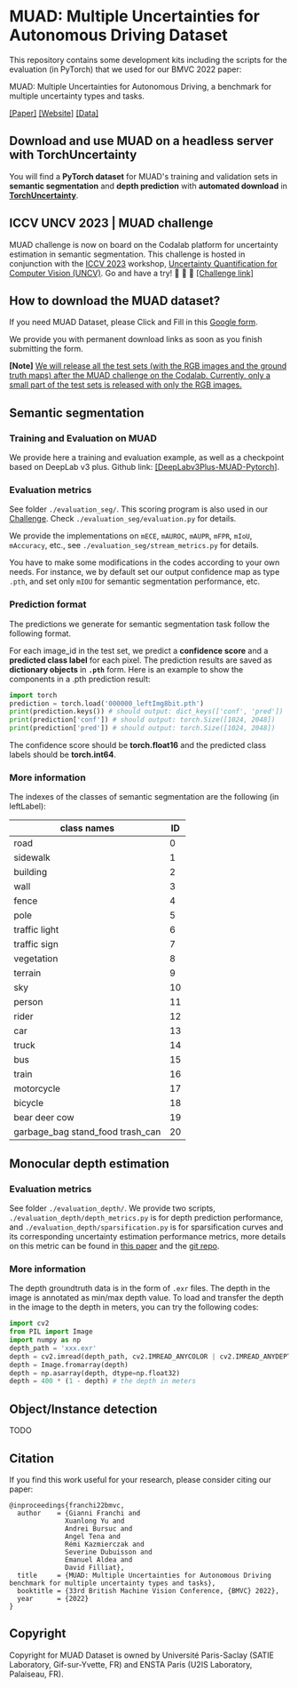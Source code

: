 # MUAD: Multiple Uncertainties for Autonomous Driving Dataset

This repository contains some development kits including the scripts for the evaluation (in PyTorch) that we used for our BMVC 2022 paper: 

MUAD: Multiple Uncertainties for Autonomous Driving, a benchmark for multiple uncertainty types and tasks.

[[Paper]](https://arxiv.org/abs/2203.01437) [[Website]](https://muad-dataset.github.io/)  [[Data]](https://github.com/ENSTA-U2IS-AI/torch-uncertainty)

## Download and use MUAD on a headless server with TorchUncertainty

You will find a **PyTorch dataset** for MUAD's training and validation sets in **semantic segmentation** and **depth prediction** with **automated download** in [**TorchUncertainty**](https://github.com/ENSTA-U2IS-AI/torch-uncertainty).

## ICCV UNCV 2023 | MUAD challenge
MUAD challenge is now on board on the Codalab platform for uncertainty estimation in semantic segmentation. This challenge is hosted in conjunction with the [ICCV 2023](https://iccv2023.thecvf.com/) workshop, [Uncertainty Quantification for Computer Vision (UNCV)](https://uncv2023.github.io/). Go and have a try! 🚀 🚀 🚀 [[Challenge link]](https://codalab.lisn.upsaclay.fr/competitions/8007)

## How to download the MUAD dataset?

If you need MUAD Dataset, please Click and Fill in this [Google form](https://docs.google.com/forms/d/e/1FAIpQLSfTyCCPoO-MrVWKrp5hqyy4Bp9wZKh2Ww7_0MRnk-uu4Wf1yA/viewform?usp=sf_link).

We provide you with permanent download links as soon as you finish submitting the form.

**[Note]** <u>We will release all the test sets (with the RGB images and the ground truth maps) after the MUAD challenge on the Codalab. Currently, only a small part of the test sets is released with only the RGB images.</u>


## Semantic segmentation

### Training and Evaluation on MUAD
We provide here a training and evaluation example, as well as a checkpoint based on DeepLab v3 plus. 
Github link: [[DeepLabv3Plus-MUAD-Pytorch]](https://github.com/ENSTA-U2IS/DeepLabV3Plus-MUAD-Pytorch).


### Evaluation metrics
See folder `./evaluation_seg/`. This scoring program is also used in our [Challenge](https://codalab.lisn.upsaclay.fr/competitions/8007). Check `./evaluation_seg/evaluation.py` for details.

We provide the implementations on `mECE`, `mAUROC`, `mAUPR`, `mFPR`, `mIoU`, `mAccuracy`, etc., see `./evaluation_seg/stream_metrics.py` for details.

You have to make some modifications in the codes according to your own needs. For instance, we by default set our output confidence map as type `.pth`, and set only `mIOU` for semantic segmentation performance, etc.

### Prediction format
The predictions we generate for semantic segmentation task follow the following format.

For each image_id in the test set, we predict a __confidence score__ and a __predicted class label__ for each pixel. The prediction results are saved as __dictionary objects__ in __`.pth`__ form. Here is an example to show the components in a .pth prediction result:

```python
import torch
prediction = torch.load('000000_leftImg8bit.pth')
print(prediction.keys()) # should output: dict_keys(['conf', 'pred'])
print(prediction['conf']) # should output: torch.Size([1024, 2048])
print(prediction['pred']) # should output: torch.Size([1024, 2048])
```
The confidence score should be __torch.float16__ and the predicted class labels should be __torch.int64__.

### More information
The indexes of the classes of semantic segmentation are the following (in leftLabel):

| **class names**                       | **ID** |
|----------------------------------------|---------|
| road                                   | 0       |
| sidewalk                               | 1       |
| building                               | 2       |
| wall                                   | 3       |
| fence                                  | 4       |
| pole                                   | 5       |
| traffic light                          | 6       |
| traffic sign                           | 7       |
| vegetation                             | 8       |
| terrain                                | 9       |
| sky                                    | 10      |
| person                                 | 11      |
| rider                                  | 12      |
| car                                    | 13      |
| truck                                  | 14      |
| bus                                    | 15      |
| train                                  | 16      |
| motorcycle                             | 17      |
| bicycle                                | 18      |
| bear deer cow                          | 19      |
| garbage_bag stand_food trash_can       | 20      |

## Monocular depth estimation

### Evaluation metrics
See folder `./evaluation_depth/`. We provide two scripts, `./evaluation_depth/depth_metrics.py` is for depth prediction performance, and `./evaluation_depth/sparsification.py` is for sparsification curves and its corresponding uncertainty estimation performance metrics, more details on this metric can be found in [this paper](https://openaccess.thecvf.com/content_CVPR_2020/html/Poggi_On_the_Uncertainty_of_Self-Supervised_Monocular_Depth_Estimation_CVPR_2020_paper.html) and the [git repo](https://github.com/mattpoggi/mono-uncertainty).

### More information
The depth groundtruth data is in the form of `.exr` files. The depth in the image is annotated as min/max depth value. To load and transfer the depth in the image to the depth in meters, you can try the following codes:
```python
import cv2
from PIL import Image
import numpy as np
depth_path = 'xxx.exr'
depth = cv2.imread(depth_path, cv2.IMREAD_ANYCOLOR | cv2.IMREAD_ANYDEPTH)
depth = Image.fromarray(depth)
depth = np.asarray(depth, dtype=np.float32)
depth = 400 * (1 - depth) # the depth in meters
```

## Object/Instance detection
TODO

## Citation
If you find this work useful for your research, please consider citing our paper:
```
@inproceedings{franchi22bmvc,
  author    = {Gianni Franchi and 
              Xuanlong Yu and 
              Andrei Bursuc and 
              Angel Tena and 
              Rémi Kazmierczak and 
              Severine Dubuisson and 
              Emanuel Aldea and 
              David Filliat},
  title     = {MUAD: Multiple Uncertainties for Autonomous Driving benchmark for multiple uncertainty types and tasks},
  booktitle = {33rd British Machine Vision Conference, {BMVC} 2022},
  year      = {2022}
}
```

## Copyright
Copyright for MUAD Dataset is owned by Université Paris-Saclay (SATIE Laboratory, Gif-sur-Yvette, FR) and ENSTA Paris (U2IS Laboratory, Palaiseau, FR).
